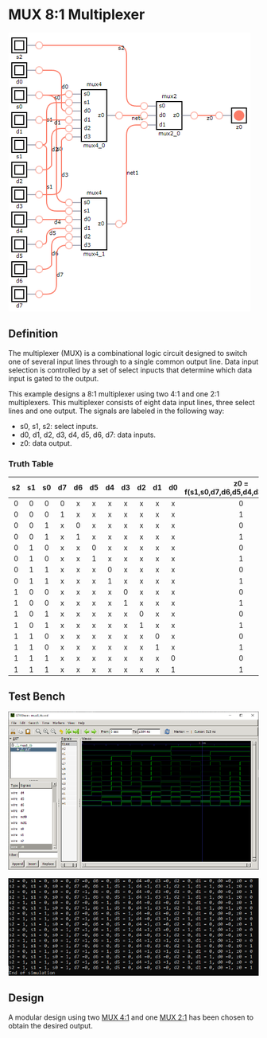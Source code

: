 # MUX 8:1 Multiplexer

![mux8 synthesis](./synthesis.png "MUX 8:1 Synthesis")

## Definition
The multiplexer (MUX) is a combinational logic circuit designed to switch one of several input lines through to a single common output line. Data input selection is controlled by a set of select inpucts that determine which data input is gated to the output. 

This example designs a 8:1 multiplexer using two 4:1 and one 2:1 multiplexers. This multiplexer consists of eight data input lines, three select lines and one output. The signals are labeled in the following way:
* s0, s1, s2: select inputs.
* d0, d1, d2, d3, d4, d5, d6, d7: data inputs.
* z0: data output.

### Truth Table
|s2 | s1 | s0 | d7 | d6 | d5 | d4 | d3 | d2 | d1 | d0 |z0 = f(s1,s0,d7,d6,d5,d4,d3,d2,d1,d0)|
|:---:|:---:|:---:|:---:|:---:|:---:|:---:|:---:|:---:|:---:|:---:|:---:|
|0| 0| 0| 0| x| x| x| x| x| x| x| 0|
|0| 0| 0| 1| x| x| x| x| x| x| x| 1|
|0| 0| 1| x| 0| x| x| x| x| x| x| 0|
|0| 0| 1| x| 1| x| x| x| x| x| x| 1|
|0| 1| 0| x| x| 0| x| x| x| x| x| 0|
|0| 1| 0| x| x| 1| x| x| x| x| x| 1|
|0| 1| 1| x| x| x| 0| x| x| x| x| 0|
|0| 1| 1| x| x| x| 1| x| x| x| x| 1|
|1| 0| 0| x| x| x| x| 0| x| x| x| 0|
|1| 0| 0| x| x| x| x| 1| x| x| x| 1|
|1| 0| 1| x| x| x| x| x| 0| x| x| 0|
|1| 0| 1| x| x| x| x| x| 1| x| x| 1|
|1| 1| 0| x| x| x| x| x| x| 0| x| 0|
|1| 1| 0| x| x| x| x| x| x| 1| x| 1|
|1| 1| 1| x| x| x| x| x| x| x| 0| 0|
|1| 1| 1| x| x| x| x| x| x| x| 1| 1|

## Test Bench
![mux8 tb](./mux8_tb.png "MUX 8:1 Test Bench")

![mux8 info](./vcd_info.png "MUX 8:1 VCD Info")

## Design
A modular design using two [MUX 4:1](../mux4/README.md) and one [MUX 2:1](../mux2/README.md) has been chosen to obtain the desired output.
